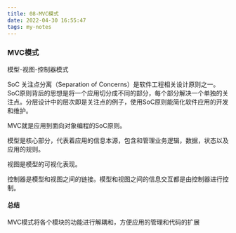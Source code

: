 ```yaml
---
title: 08-MVC模式
date: 2022-04-30 16:55:47
tags: my-notes
---
```

### MVC模式

模型-视图-控制器模式



SoC 关注点分离（Separation of Concerns）是软件工程相关设计原则之一。SoC原则背后的思想是将一个应用切分成不同的部分，每个部分解决一个单独的关注点。分层设计中的层次即是关注点的例子，使用SoC原则能简化软件应用的开发和维护。



MVC就是应用到面向对象编程的SoC原则。

模型是核心部分，代表着应用的信息本源，包含和管理业务逻辑，数据，状态以及应用的规则。

视图是模型的可视化表现。

控制器是模型和视图之间的链接。模型和视图之间的信息交互都是由控制器进行控制。



#### 总结

MVC模式将各个模块的功能进行解耦和，方便应用的管理和代码的扩展